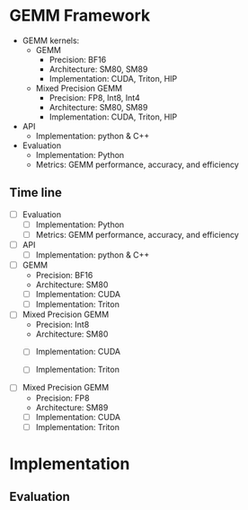# GEMM Framework


- GEMM kernels:
  - GEMM
    - Precision: BF16
    - Architecture: SM80, SM89
    - Implementation: CUDA, Triton, HIP
  - Mixed Precision GEMM
    - Precision: FP8, Int8, Int4
    - Architecture: SM80, SM89
    - Implementation: CUDA, Triton, HIP
- API
  - Implementation: python & C++
- Evaluation
  - Implementation: Python
  - Metrics: GEMM performance, accuracy, and efficiency


## Time line

- [ ] Evaluation
  - [ ] Implementation: Python
  - [ ] Metrics: GEMM performance, accuracy, and efficiency

- [ ] API
  - [ ] Implementation: python & C++

- [ ] GEMM
  - Precision: BF16
  - Architecture: SM80
  - [ ] Implementation: CUDA
  - [ ] Implementation: Triton

- [ ] Mixed Precision GEMM
  - Precision: Int8
  - Architecture: SM80
  - [ ] Implementation: CUDA
  - [ ] Implementation: Triton


- [ ] Mixed Precision GEMM
  - Precision: FP8
  - Architecture: SM89
  - [ ] Implementation: CUDA
  - [ ] Implementation: Triton

# Implementation

## Evaluation

